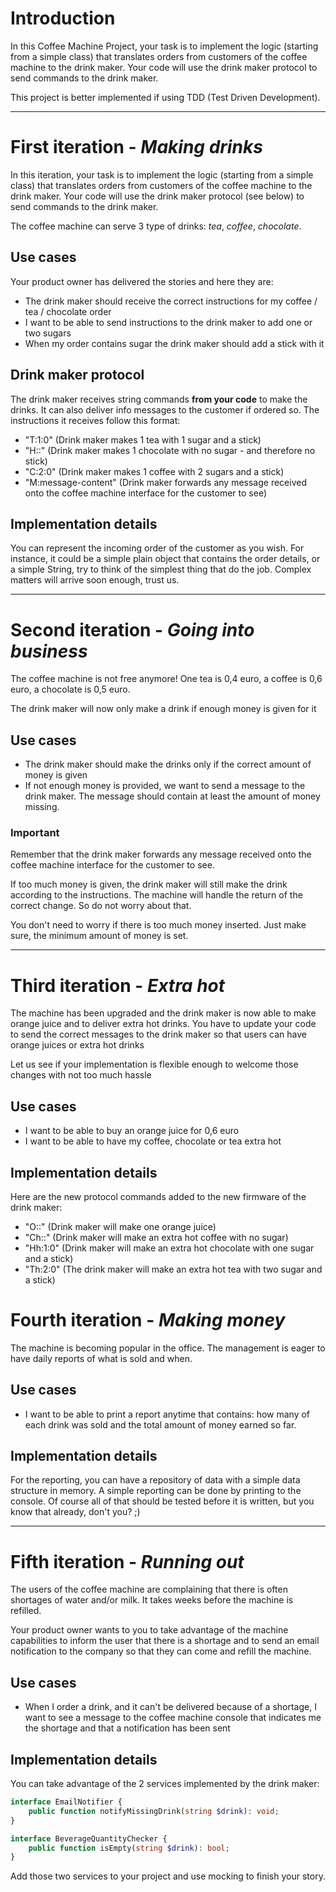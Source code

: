 # Introduction

In this Coffee Machine Project, your task is to implement the logic (starting
from a simple class) that translates orders from customers of the coffee machine
to the drink maker. Your code will use the drink maker protocol to send commands
to the drink maker.

This project is better implemented if using TDD (Test Driven Development).

---

# First iteration - _Making drinks_

In this iteration, your task is to implement the logic (starting from a simple
class) that translates orders from customers of the coffee machine to the drink
maker. Your code will use the drink maker protocol (see below) to send commands
to the drink maker.

The coffee machine can serve 3 type of drinks: _tea_, _coffee_, _chocolate_.

## Use cases

Your product owner has delivered the stories and here they are:

- The drink maker should receive the correct instructions for my coffee / tea /
  chocolate order
- I want to be able to send instructions to the drink maker to add one or two
  sugars
- When my order contains sugar the drink maker should add a stick with it

## Drink maker protocol

The drink maker receives string commands **from your code** to make the drinks.
It can also deliver info messages to the customer if ordered so. The
instructions it receives follow this format:

- "T:1:0" (Drink maker makes 1 tea with 1 sugar and a stick)
- "H::" (Drink maker makes 1 chocolate with no sugar - and therefore no stick)
- "C:2:0" (Drink maker makes 1 coffee with 2 sugars and a stick)
- "M:message-content" (Drink maker forwards any message received onto the coffee
  machine interface for the customer to see)

## Implementation details

You can represent the incoming order of the customer as you wish. For instance,
it could be a simple plain object that contains the order details, or a simple
String, try to think of the simplest thing that do the job. Complex matters will
arrive soon enough, trust us.

---

# Second iteration - _Going into business_

The coffee machine is not free anymore! One tea is 0,4 euro, a coffee is 0,6
euro, a chocolate is 0,5 euro.

The drink maker will now only make a drink if enough money is given for it

## Use cases

- The drink maker should make the drinks only if the correct amount of money is
  given
- If not enough money is provided, we want to send a message to the drink maker.
  The message should contain at least the amount of money missing.

### Important

Remember that the drink maker forwards any message received onto the coffee
machine interface for the customer to see.

If too much money is given, the drink maker will still make the drink according
to the instructions. The machine will handle the return of the correct change.
So do not worry about that.

You don't need to worry if there is too much money inserted. Just make sure,
the minimum amount of money is set.

---

# Third iteration - _Extra hot_

The machine has been upgraded and the drink maker is now able to make orange
juice and to deliver extra hot drinks. You have to update your code to send the
correct messages to the drink maker so that users can have orange juices or
extra hot drinks

Let us see if your implementation is flexible enough to welcome those changes
with not too much hassle

## Use cases

- I want to be able to buy an orange juice for 0,6 euro
- I want to be able to have my coffee, chocolate or tea extra hot

## Implementation details

Here are the new protocol commands added to the new firmware of the drink maker:

- "O::" (Drink maker will make one orange juice)
- "Ch::" (Drink maker will make an extra hot coffee with no sugar)
- "Hh:1:0" (Drink maker will make an extra hot chocolate with one sugar and a
  stick)
- "Th:2:0" (The drink maker will make an extra hot tea with two sugar and a
  stick)

# Fourth iteration - _Making money_

The machine is becoming popular in the office. The management is eager to have
daily reports of what is sold and when.

## Use cases

- I want to be able to print a report anytime that contains: how many of each
  drink was sold and the total amount of money earned so far.

## Implementation details

For the reporting, you can have a repository of data with a simple data
structure in memory. A simple reporting can be done by printing to the console.
Of course all of that should be tested before it is written, but you know that
already, don't you? ;)

---

# Fifth iteration - _Running out_

The users of the coffee machine are complaining that there is often shortages of
water and/or milk. It takes weeks before the machine is refilled.

Your product owner wants to you to take advantage of the machine capabilities to
inform the user that there is a shortage and to send an email notification to
the company so that they can come and refill the machine.

## Use cases

- When I order a drink, and it can't be delivered because of a shortage, I want to
  see a message to the coffee machine console that indicates me the shortage and
  that a notification has been sent

## Implementation details

You can take advantage of the 2 services implemented by the drink maker:

```php
interface EmailNotifier {
    public function notifyMissingDrink(string $drink): void;
}
```

```php
interface BeverageQuantityChecker {
    public function isEmpty(string $drink): bool;
}
```

Add those two services to your project and use mocking to finish your story.
